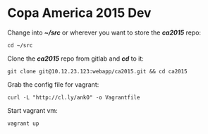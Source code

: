 Copa America 2015 Dev
=====================

Change into **_~/src_** or wherever you want to store the **_ca2015_** repo:

`cd ~/src`

Clone the **_ca2015_** repo from gitlab and **_cd_** to it:

`git clone git@10.12.23.123:webapp/ca2015.git && cd ca2015`

Grab the config file for vagrant:

`curl -L "http://cl.ly/ankO" -o Vagrantfile`

Start vagrant vm:

`vagrant up`
